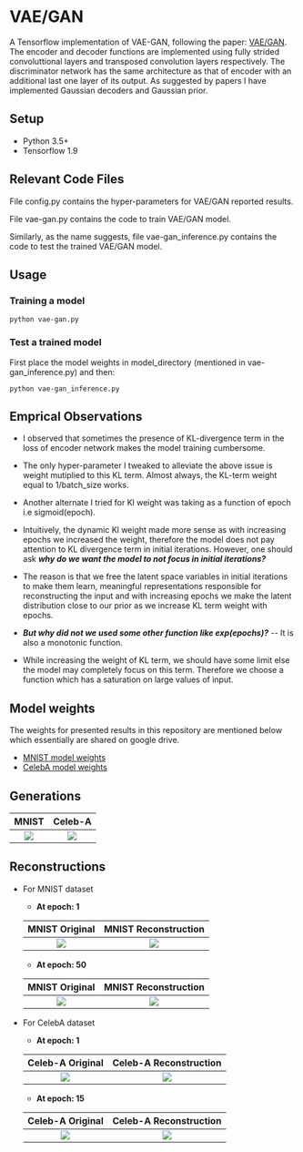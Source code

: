 # VAE/GAN
A Tensorflow implementation of VAE-GAN, following the paper: [VAE/GAN](https://arxiv.org/abs/1512.09300). The encoder and decoder functions are implemented using fully strided convoluttional layers and transposed convolution layers respectively. The discriminator network has the same architecture as that of encoder with an additional last one layer of its output. As suggested by papers I have implemented Gaussian decoders and Gaussian prior.

## Setup
* Python 3.5+
* Tensorflow 1.9

## Relevant Code Files

File config.py contains the hyper-parameters for VAE/GAN reported results.

File vae-gan.py contains the code to train VAE/GAN model.

Similarly, as the name suggests, file vae-gan_inference.py contains the code to test the trained VAE/GAN model.

## Usage
### Training a model

```
python vae-gan.py
```

### Test a trained model 
 
First place the model weights in model_directory (mentioned in vae-gan_inference.py) and then:
```
python vae-gan_inference.py 
```

## Emprical Observations

* I observed that sometimes the presence of KL-divergence term in the loss of encoder network makes the model training cumbersome.
* The only hyper-parameter I tweaked to alleviate the above issue is weight mutiplied to this KL term. Almost always, the KL-term weight equal to 1/batch_size works.
* Another alternate I tried for Kl weight was taking as a function of epoch i.e sigmoid(epoch). 
* Intuitively, the dynamic Kl weight made more sense as with increasing epochs we increased the weight, therefore the model does not pay attention to KL divergence term in initial iterations. However, one should ask ***why do we want the model to not focus in initial iterations?***
* The reason is that we free the latent space variables in initial iterations to make them learn, meaningful representations responsible for reconstructing the input and with increasing epochs we make the latent distribution close to our prior as we increase KL term weight with epochs.

* ***But why did not we used some other function like exp(epochs)?*** -- It is also a monotonic function.
* While increasing the weight of KL term, we should have some limit else the model may completely focus on this term. Therefore we choose a function which has a saturation on large values of input.

## Model weights

The weights for presented results in this repository are mentioned below which essentially are shared on google drive. 

* [MNIST model weights](https://drive.google.com/drive/folders/16d0OcY5ub_ladisKtFfSqBX4TOejv5la?usp=sharing)
* [CelebA model weights](https://drive.google.com/drive/folders/1G7-wBlxp2CFbhNidUNBxRCG6I-uXusg1?usp=sharing)

## Generations

MNIST            |  Celeb-A
:-------------------------:|:-------------------------: 
![](https://github.com/PrateekMunjal/VAE_GAN/blob/master/MNIST/generations.gif)  |  ![](https://github.com/PrateekMunjal/VAE_GAN/blob/master/Celeb-A/generations.gif)

## Reconstructions
* For MNIST dataset
  * **At epoch: 1**

  MNIST Original            |  MNIST Reconstruction
  :-------------------------:|:-------------------------: 
  ![](https://github.com/PrateekMunjal/VAE_GAN/blob/master/MNIST/op-real/original_new_vae_0.png)  |  ![](https://github.com/PrateekMunjal/VAE_GAN/blob/master/MNIST/op-recons/reconstructed_new_vae0.png)
  * **At epoch: 50**

  MNIST Original            |  MNIST Reconstruction
  :-------------------------:|:-------------------------:
  ![](https://github.com/PrateekMunjal/VAE_GAN/blob/master/MNIST/op-real/original_new_vae_50.png)  |  ![](https://github.com/PrateekMunjal/VAE_GAN/blob/master/MNIST/op-recons/reconstructed_new_vae50.png)

* For CelebA dataset
  * **At epoch: 1**
  
  Celeb-A Original            |  Celeb-A Reconstruction
  :-------------------------:|:-------------------------: 
  ![](https://github.com/PrateekMunjal/VAE_GAN/blob/master/Celeb-A/op-real/orig-img-0.png)  |  ![](https://github.com/PrateekMunjal/VAE_GAN/blob/master/Celeb-A/op-recons/recons-img-0.png)
  
    * **At epoch: 15**
  
  Celeb-A Original            |  Celeb-A Reconstruction
  :-------------------------:|:-------------------------: 
  ![](https://github.com/PrateekMunjal/VAE_GAN/blob/master/Celeb-A/op-real/orig-img-14.png)  |  ![](https://github.com/PrateekMunjal/VAE_GAN/blob/master/Celeb-A/op-recons/recons-img-14.png)



